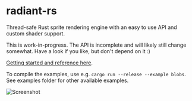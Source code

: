 # radiant-rs
Thread-safe Rust sprite rendering engine with an easy to use API and custom shader support.

This is work-in-progress. The API is incomplete and will likely still change somewhat. Have a look if you like, but don't depend on it :)

[Getting started and reference here](https://sinesc.github.io/doc/radiant_rs/).

To compile the examples, use e.g. `cargo run --release --example blobs`. See examples folder for other available examples.

![Screenshot](https://sinesc.github.io/images/radiant-rs.jpg "Screenshot")
